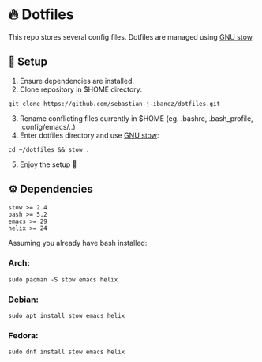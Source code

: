 # 🔥 Dotfiles
This repo stores several config files. Dotfiles are managed using [GNU stow](https://github.com/aspiers/stow/).

## 🔧 Setup
1. Ensure dependencies are installed.
2. Clone repository in $HOME directory:
```
git clone https://github.com/sebastian-j-ibanez/dotfiles.git
```
3. Rename conflicting files currently in $HOME (eg. .bashrc, .bash_profile, .config/emacs/..)
4. Enter dotfiles directory and use [GNU stow](https://github.com/aspiers/stow/):
```
cd ~/dotfiles && stow .
```
5. Enjoy the setup 🧉

## ⚙️ Dependencies
```
stow >= 2.4
bash >= 5.2
emacs >= 29
helix >= 24
```

Assuming you already have bash installed:

### Arch:
```
sudo pacman -S stow emacs helix
```

### Debian:
```
sudo apt install stow emacs helix
```

### Fedora:
```
sudo dnf install stow emacs helix
```
